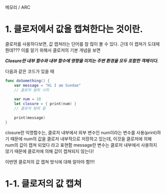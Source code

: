 메모리 / ARC

# 1. 클로저에서 값을 캡쳐한다는 것이란.

클로저를 사용하다보면, 값 캡쳐라는 단어를 참 많이 볼 수 있다. 근데 이 캡쳐가 도대체 뭔데??? 이를 알기 위해서 클로저의 기본 개념을 보면

***Closure란 내부 함수와 내부 함수에 영향을 미치는 주변 환경을 모두 포함한 객체이다.***

다음과 같은 코드가 있을 때
```swift
func doSomething() {
    var message = "Hi I am Sundae"
    // 클로저 범위 시작
    
    var num = 10
    let closure = { print(num) }
    // 클로저 범위 끝
    
    print(message)
}
```

closure란 익명함수는, 클로저 내부에서 외부 변수인 num이라는 변수를 사용(print)하기 때문에 num의 값을 클로저 내부적으로 저장하고 있는데,
이것을 클로저에 의해 num의 값이 캡쳐 되었다 라고 표현함 message란 변수는 클로저 내부에서 사용하지 않기 때문에 클로저에 의해 값이 캡쳐되지 않는다!

 
이번엔 클로저의 값 캡쳐 방식에 대해 알아야 함!!!!

# 1-1. 클로저의 값 캡쳐 
